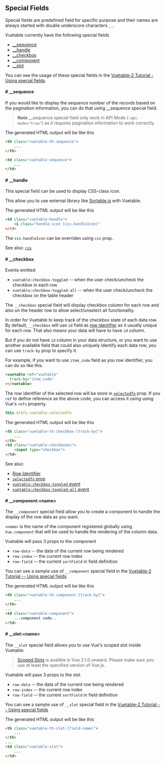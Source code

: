 ## Special Fields

Special fields are predefined field for specific purpose and their names are always started with double underscore characters `__`. 

Vuetable currently have the following special fields
- [__sequence](#-__sequence)
- [__handle](#-__handle)
- [__checkbox](#-__checkbox)
- [__component](#-__component)
- [__slot](#-__slot)

You can see the usage of these special fields in the [Vuetable-2 Tutorial - Using special fields](https://github.com/ratiw/vuetable-2-tutorial/blob/master/doc/lesson-11.md).

#### # __sequence

If you would like to display the sequence number of the records based on the pagination information, you can do that using __sequence special field.

> __Note__
> __sequence special field only work in API Mode (`:api-mode="true"`) as it 
> requires pagination information to work correctly.
 
The generated HTML output will be like this
```html
<th class="vuetable-th-sequence">
    ...
</th>

<td class="vuetable-sequence">
    ...
</td>
```

#### # __handle

This special field can be used to display CSS-class icon.

This allow you to use external library like [Sortable.js]() with Vuetable.

The generated HTML output will be like this
```html
<td class="vuetable-handle">
    <i class="handle-icon [css.handleIcon]"
</td>
```

The `css.handleIcon` can be overriden using `css` prop.

See also: [`css`]()

#### # __checkbox

Events emitted
- `vuetable:checkbox-toggled` -- when the user check/uncheck the checkbox in each row
- `vuetable:checkbox-toggled-all` -- when the user check/uncheck the checkbox on the table header

The `__checkbox` special field will display checkbox column for each row and also on the header row to allow select/unselect all functionality.

In order for Vuetable to keep track of the checkbox state of each data row. By default, `__checkbox` will use `id` field as [row identifier]() as it usually unique for each row. That also means your data will have to have `id` column.

But if you do not have `id` column in your data structure, or you want to use another available field that could also uniquely identify each data row, you can use `track-by` prop to specify it.

For example, if you want to use `item_code` field as you row identifier, you can do so like this.
```html
<vuetable ref="vuetable"
  track-by="item_code"
></vuetable>
```

The row identifier of the selected row will be store in [`selectedTo`]() prop. If you `ref` to define reference as the above code, you can access it using using Vue's `refs` property.
```javascript
this.$refs.vuetable.selectedTo
```

The generated HTML output will be like this
```html
<th class="vuetable-th-checkbox-[track-by]">
    ...
</th>
<td class="vuetable-checkboxes">
    <input type="checkbox">
</td>
```

See also: 
- [Row Identifier]()
- [`selectedTo` prop]()
- [`vuetable:checkbox-toggled` event]()
- [`vuetable:checkbox-toggled-all` event]()

#### # __component:&lt;name>

The `__component` special field allow you to create a component to handle the display of the row data as you want.

`<name>` is the name of the component registered globally using `Vue.component` that will be used to handle the rendering of the column data.

Vuetable will pass 3 props to the component
- `row-data` -- the data of the current row being rendered
- `row-index` -- the current row index 
- `row-field` -- the current `sortField` in field definition

You can see a sample use of `__component` special field in the [Vuetable-2 Tutorial -- Using special fields](https://github.com/ratiw/vuetable-2-tutorial/blob/master/doc/lesson-11.md)

The generated HTML output will be like this
```html
<th class="vuetable-th-component-[track-by]">
    ...
</th>
...
<td class="vuetable-component">
    ...component code..
</td>
```


#### # __slot:&lt;name>

The `__slot` special field allows you to use Vue's scoped slot inside Vuetable.

> [Scoped Slots](https://vuejs.org/v2/guide/components.html#Scoped-Slots) is availble in Vue 2.1.0 onward. Please make sure you use at least the specified version of Vue.js.

Vuetable will pass 3 props to the slot
- `row-data` -- the data of the current row being rendered
- `row-index` -- the current row index 
- `row-field` -- the current `sortField` in field definition

You can see a sample use of `__slot` special field in the [Vuetable-2 Tutorial -- Using special fields](https://github.com/ratiw/vuetable-2-tutorial/blob/master/doc/lesson-11.md)

The generated HTML output will be like this
```html
<th class="vuetable-th-slot-[field-name]">
    ...
</th>
...
<td class="vuetable-slot">
    ...
</td>
```
